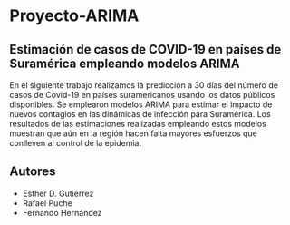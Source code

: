 # Proyecto-ARIMA
## Estimación de casos de COVID-19 en países de Suramérica empleando modelos ARIMA
En el siguiente trabajo realizamos la predicción a 30 días del número de casos de Covid-19 en países suramericanos usando los datos públicos disponibles. Se emplearon modelos ARIMA para estimar el impacto de nuevos contagios en las dinámicas de infección para Suramérica. Los resultados de las estimaciones realizadas empleando estos modelos muestran que aún en la región hacen falta mayores esfuerzos que conlleven al control de la epidemia.
## Autores 
- Esther D. Gutiérrez 
- Rafael Puche 
- Fernando Hernández 
